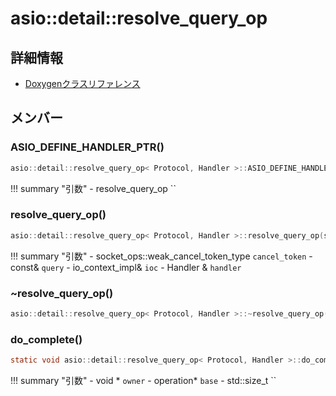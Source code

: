 # asio::detail::resolve_query_op



## 詳細情報

- [Doxygenクラスリファレンス](https://lang-ship.com/reference/ESP32/latest/classasio_1_1detail_1_1resolve__query__op.html)

## メンバー





### ASIO_DEFINE_HANDLER_PTR()



```c
asio::detail::resolve_query_op< Protocol, Handler >::ASIO_DEFINE_HANDLER_PTR(resolve_query_op)
```

!!! summary "引数"
	- resolve_query_op `` 



### resolve_query_op()



```c
asio::detail::resolve_query_op< Protocol, Handler >::resolve_query_op(socket_ops::weak_cancel_token_type cancel_token, const query_type &query, io_context_impl &ioc, Handler &handler)
```

!!! summary "引数"
	- socket_ops::weak_cancel_token_type `cancel_token` 
	- const& `query` 
	- io_context_impl& `ioc` 
	- Handler & `handler` 



### ~resolve_query_op()



```c
asio::detail::resolve_query_op< Protocol, Handler >::~resolve_query_op()
```



### do_complete()



```c
static void asio::detail::resolve_query_op< Protocol, Handler >::do_complete(void *owner, operation *base, const asio::error_code &, std::size_t)
```

!!! summary "引数"
	- void * `owner` 
	- operation* `base` 
	- std::size_t `` 



